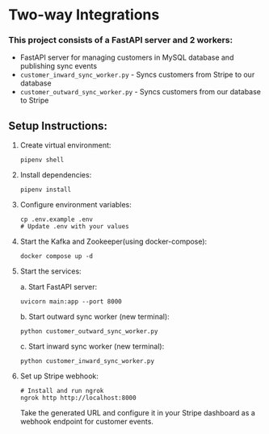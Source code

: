# Two-way Integrations

### This project consists of a FastAPI server and 2 workers:
- FastAPI server for managing customers in MySQL database and publishing sync events
- `customer_inward_sync_worker.py` - Syncs customers from Stripe to our database
- `customer_outward_sync_worker.py` - Syncs customers from our database to Stripe

## Setup Instructions:

1. Create virtual environment:
    ```
    pipenv shell
    ```

2. Install dependencies:
    ```
    pipenv install
    ```

3. Configure environment variables:
    ```
    cp .env.example .env
    # Update .env with your values
    ```

4. Start the Kafka and Zookeeper(using docker-compose):
    ```
    docker compose up -d 
    ```

5. Start the services:

    a. Start FastAPI server:
    ```
    uvicorn main:app --port 8000
    ```

    b. Start outward sync worker (new terminal):
    ```
    python customer_outward_sync_worker.py
    ```

    c. Start inward sync worker (new terminal):
    ```
    python customer_inward_sync_worker.py
    ```

6. Set up Stripe webhook:
    ```
    # Install and run ngrok
    ngrok http http://localhost:8000
    ```
    Take the generated URL and configure it in your Stripe dashboard as a webhook endpoint for customer events.